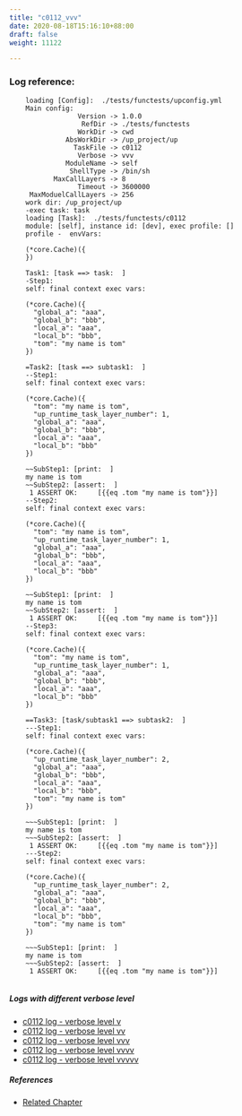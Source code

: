 ```yaml
---
title: "c0112_vvv"
date: 2020-08-18T15:16:10+88:00
draft: false
weight: 11122

---
```


### Log reference: <no value>

```
    loading [Config]:  ./tests/functests/upconfig.yml
    Main config:
                 Version -> 1.0.0
                  RefDir -> ./tests/functests
                 WorkDir -> cwd
              AbsWorkDir -> /up_project/up
                TaskFile -> c0112
                 Verbose -> vvv
              ModuleName -> self
               ShellType -> /bin/sh
           MaxCallLayers -> 8
                 Timeout -> 3600000
     MaxModuelCallLayers -> 256
    work dir: /up_project/up
    -exec task: task
    loading [Task]:  ./tests/functests/c0112
    module: [self], instance id: [dev], exec profile: []
    profile -  envVars:
    
    (*core.Cache)({
    })
    
    Task1: [task ==> task:  ]
    -Step1:
    self: final context exec vars:
    
    (*core.Cache)({
      "global_a": "aaa",
      "global_b": "bbb",
      "local_a": "aaa",
      "local_b": "bbb",
      "tom": "my name is tom"
    })
    
    =Task2: [task ==> subtask1:  ]
    --Step1:
    self: final context exec vars:
    
    (*core.Cache)({
      "tom": "my name is tom",
      "up_runtime_task_layer_number": 1,
      "global_a": "aaa",
      "global_b": "bbb",
      "local_a": "aaa",
      "local_b": "bbb"
    })
    
    ~~SubStep1: [print:  ]
    my name is tom
    ~~SubStep2: [assert:  ]
     1 ASSERT OK:     [{{eq .tom "my name is tom"}}]
    --Step2:
    self: final context exec vars:
    
    (*core.Cache)({
      "tom": "my name is tom",
      "up_runtime_task_layer_number": 1,
      "global_a": "aaa",
      "global_b": "bbb",
      "local_a": "aaa",
      "local_b": "bbb"
    })
    
    ~~SubStep1: [print:  ]
    my name is tom
    ~~SubStep2: [assert:  ]
     1 ASSERT OK:     [{{eq .tom "my name is tom"}}]
    --Step3:
    self: final context exec vars:
    
    (*core.Cache)({
      "tom": "my name is tom",
      "up_runtime_task_layer_number": 1,
      "global_a": "aaa",
      "global_b": "bbb",
      "local_a": "aaa",
      "local_b": "bbb"
    })
    
    ==Task3: [task/subtask1 ==> subtask2:  ]
    ---Step1:
    self: final context exec vars:
    
    (*core.Cache)({
      "up_runtime_task_layer_number": 2,
      "global_a": "aaa",
      "global_b": "bbb",
      "local_a": "aaa",
      "local_b": "bbb",
      "tom": "my name is tom"
    })
    
    ~~~SubStep1: [print:  ]
    my name is tom
    ~~~SubStep2: [assert:  ]
     1 ASSERT OK:     [{{eq .tom "my name is tom"}}]
    ---Step2:
    self: final context exec vars:
    
    (*core.Cache)({
      "up_runtime_task_layer_number": 2,
      "global_a": "aaa",
      "global_b": "bbb",
      "local_a": "aaa",
      "local_b": "bbb",
      "tom": "my name is tom"
    })
    
    ~~~SubStep1: [print:  ]
    my name is tom
    ~~~SubStep2: [assert:  ]
     1 ASSERT OK:     [{{eq .tom "my name is tom"}}]
    
```

##### Logs with different verbose level
* [c0112 log - verbose level v](../../logs/c0112_v)
* [c0112 log - verbose level vv](../../logs/c0112_vv)
* [c0112 log - verbose level vvv](../../logs/c0112_vvv)
* [c0112 log - verbose level vvvv](../../logs/c0112_vvvv)
* [c0112 log - verbose level vvvvv](../../logs/c0112_vvvvv)

##### References
* [Related Chapter](../../call-func/c0112)
